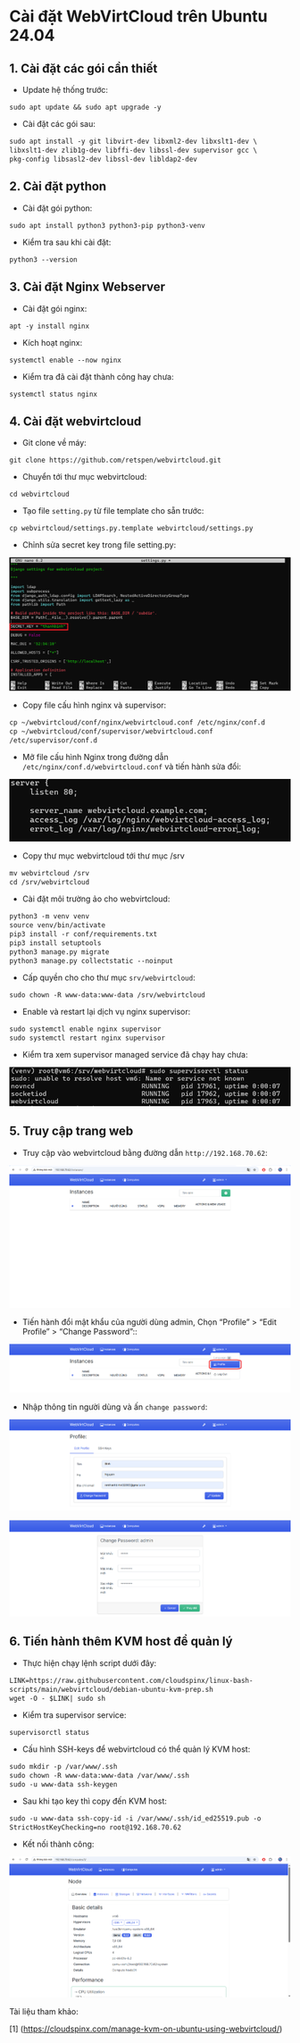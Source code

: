 # Cài đặt WebVirtCloud trên Ubuntu 24.04
## 1. Cài đặt các gói cần thiết
- Update hệ thống trước:
```
sudo apt update && sudo apt upgrade -y
```
- Cài đặt các gói sau:
```
sudo apt install -y git libvirt-dev libxml2-dev libxslt1-dev \
libxslt1-dev zlib1g-dev libffi-dev libssl-dev supervisor gcc \
pkg-config libsasl2-dev libssl-dev libldap2-dev 
```
## 2. Cài đặt python
- Cài đặt gói python:
```
sudo apt install python3 python3-pip python3-venv
```
- Kiểm tra sau khi cài đặt:
```
python3 --version
```
## 3. Cài đặt Nginx Webserver
- Cài đặt gói nginx:
```
apt -y install nginx
```
- Kích hoạt nginx:
```
systemctl enable --now nginx
```
- Kiểm tra đã cài đặt thành công hay chưa:
```
systemctl status nginx
```
## 4. Cài đặt webvirtcloud
- Git clone về máy:
```
git clone https://github.com/retspen/webvirtcloud.git
```
- Chuyển tới thư mục webvirtcloud:
```
cd webvirtcloud
```
- Tạo file `setting.py` từ file template cho sẵn trước:
```
cp webvirtcloud/settings.py.template webvirtcloud/settings.py
```
- Chỉnh sửa secret key trong file setting.py:

![](../imgs/132.png)

- Copy file cấu hình nginx và supervisor:
```
cp ~/webvirtcloud/conf/nginx/webvirtcloud.conf /etc/nginx/conf.d
cp ~/webvirtcloud/conf/supervisor/webvirtcloud.conf /etc/supervisor/conf.d
```
- Mở file cấu hình Nginx trong đường dẫn `/etc/nginx/conf.d/webvirtcloud.conf` và tiến hành sửa đổi:

![](../imgs/133.png)

- Copy thư mục webvirtcloud tới thư mục /srv
```
mv webvirtcloud /srv
cd /srv/webvirtcloud
```
- Cài đặt môi trường ảo cho webvirtcloud:
```
python3 -m venv venv
source venv/bin/activate
pip3 install -r conf/requirements.txt
pip3 install setuptools
python3 manage.py migrate
python3 manage.py collectstatic --noinput
```
- Cấp quyền cho cho thư mục `srv/webvirtcloud`:
```
sudo chown -R www-data:www-data /srv/webvirtcloud
```
- Enable và restart lại dịch vụ nginx supervisor:
```
sudo systemctl enable nginx supervisor
sudo systemctl restart nginx supervisor
```
- Kiểm tra xem supervisor managed service đã chạy hay chưa:

![](../imgs/134.png)

## 5. Truy cập trang web
- Truy cập vào webvirtcloud bằng đường dẫn `http://192.168.70.62`:

![](../imgs/135.png)

- Tiến hành đổi mật khẩu của người dùng admin, Chọn “Profile” > “Edit Profile” > “Change Password”::

![](../imgs/136.png)

- Nhập thông tin người dùng và ấn `change password`:

![](../imgs/137.png)

![](../imgs/138.png)

## 6. Tiến hành thêm KVM host để quản lý
- Thực hiện chạy lệnh script dưới đây:
```
LINK=https://raw.githubusercontent.com/cloudspinx/linux-bash-scripts/main/webvirtcloud/debian-ubuntu-kvm-prep.sh
wget -O - $LINK| sudo sh
```
- Kiểm tra supervisor service:
```
supervisorctl status
```
- Cấu hình SSH-keys để webvirtcloud có thể quản lý KVM host:
```
sudo mkdir -p /var/www/.ssh 
sudo chown -R www-data:www-data /var/www/.ssh
sudo -u www-data ssh-keygen
```
- Sau khi tạo key thì copy đến KVM host:
```
sudo -u www-data ssh-copy-id -i /var/www/.ssh/id_ed25519.pub -o StrictHostKeyChecking=no root@192.168.70.62 
```
- Kết nối thành công:

![](../imgs/139.png)

Tài liệu tham khảo:

[1] (https://cloudspinx.com/manage-kvm-on-ubuntu-using-webvirtcloud/)
